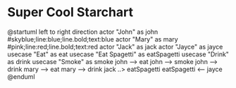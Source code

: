 # Super Cool Starchart

@startuml
left to right direction
actor "John" as john #skyblue;line:blue;line.bold;text:blue
actor "Mary" as mary #pink;line:red;line.bold;text:red
actor "Jack" as jack
actor "Jayce" as jayce
usecase "Eat" as eat
usecase "Eat Spagetti" as eatSpagetti
usecase "Drink" as drink
usecase "Smoke" as smoke
john --> eat
john --> smoke
john --> drink
mary --> eat
mary --> drink
jack ..> eatSpagetti
eatSpagetti <-- jayce
@enduml

